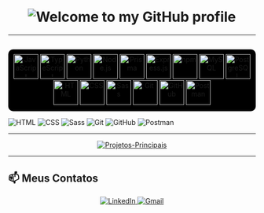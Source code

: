 <h1 align="center">
  <br>
  <img src="https://readme-typing-svg.demolab.com?font=Fira+Code&weight=500&size=25&pause=1000&color=FFFFFF&left=true&vCenter=true&width=555&lines=Welcome+to+my+GitHub+profile!+ 😊" alt="Welcome to my GitHub profile">
</h1>

---

##

<p align="center" style="background-color:#000; padding: 10px; border-radius: 10px;">
  <img src="https://img.shields.io/badge/-000000?style=flat-square&logo=javascript&logoColor=F7DF1C" alt="JavaScript" width="50">
  <img src="https://img.shields.io/badge/-000000?style=flat-square&logo=typescript&logoColor=3178C6" alt="TypeScript" width="50">
  <img src="https://img.shields.io/badge/-000000?style=flat-square&logo=python&logoColor=306998" alt="Python" width="50">
  <img src="https://img.shields.io/badge/-000000?style=flat-square&logo=node.js&logoColor=339933" alt="Node.js" width="50">
  <img src="https://img.shields.io/badge/-000000?style=flat-square&logo=prisma&logoColor=white" alt="Prisma" width="50">
  <img src="https://img.shields.io/badge/-000000?style=flat-square&logo=express&logoColor=white" alt="Express.js" width="50">
  <img src="https://img.shields.io/badge/-000000?style=flat-square&logo=npm&logoColor=C1203D" alt="npm" width="50">
  <img src="https://img.shields.io/badge/-000000?style=flat-square&logo=mysql&logoColor=4479A1" alt="MySQL" width="50">
  <img src="https://img.shields.io/badge/-000000?style=flat-square&logo=postgresql&logoColor=4169E1" alt="PostgreSQL" width="50">
  <img src="https://img.shields.io/badge/-000000?style=flat-square&logo=html5&logoColor=E34F26" alt="HTML" width="50">
  <img src="https://img.shields.io/badge/-000000?style=flat-square&logo=css3&logoColor=1572B6" alt="CSS" width="50">
  <img src="https://img.shields.io/badge/-000000?style=flat-square&logo=sass&logoColor=CC6699" alt="Sass" width="50">
  <img src="https://img.shields.io/badge/-000000?style=flat-square&logo=git&logoColor=F05032" alt="Git" width="50">
  <img src="https://img.shields.io/badge/-000000?style=flat-square&logo=github&logoColor=white" alt="GitHub" width="50">
  <img src="https://img.shields.io/badge/-000000?style=flat-square&logo=postman&logoColor=FF6C37" alt="Postman" width="50">
</p>



  <!-- <img src="https://img.shields.io/badge/Sequelize-52B0E7?style=for-the-badge&logo=sequelize&logoColor=white" alt="Sequelize"> !-->
  <!-- <img src="https://img.shields.io/badge/WebSocket-010101?style=for-the-badge&logo=websocket&logoColor=white" alt="WebSocket"> !-->
  <img src="https://img.shields.io/badge/HTML-E34F26?style=for-the-badge&logo=html5&logoColor=white" alt="HTML">
  <img src="https://img.shields.io/badge/CSS-1572B6?style=for-the-badge&logo=css3&logoColor=white" alt="CSS">
  <img src="https://img.shields.io/badge/Sass-CC6699?style=for-the-badge&logo=sass&logoColor=white" alt="Sass">
  <img src="https://img.shields.io/badge/Git-F05032?style=for-the-badge&logo=git&logoColor=white" alt="Git">
  <img src="https://img.shields.io/badge/GitHub-181717?style=for-the-badge&logo=github&logoColor=white" alt="GitHub">
  <img src="https://img.shields.io/badge/Postman-FF6C37?style=for-the-badge&logo=postman&logoColor=white" alt="Postman">
</p>



---
<p align="center">
  <a href="https://github.com/tpsousa/Principais-Projetos">
    <img src="https://img.shields.io/badge/-Principais%20Projetos-181717?style=for-the-badge&logo=github&logoColor=white" alt="Projetos-Principais">
  </a>
</p>

---

## 📫 Meus Contatos

<p align="center">
  <a href="https://www.linkedin.com/in/thiago-sousa-2227a12b8/">
    <img src="https://img.shields.io/badge/-LinkedIn-0A66C2?style=for-the-badge&logo=linkedin&logoColor=white" alt="LinkedIn">
  </a>
  <a href="mailto:thpdev098@gmail.com">
    <img src="https://img.shields.io/badge/-Gmail-D14836?style=for-the-badge&logo=gmail&logoColor=white" alt="Gmail">
  </a>
</p>
